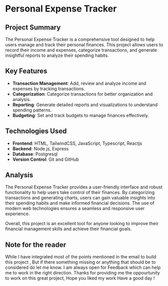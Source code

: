 # Personal Expense Tracker

## Project Summary

The Personal Expense Tracker is a comprehensive tool designed to help users manage and track their personal finances. This project allows users to record their income and expenses, categorize transactions, and generate insightful reports to analyze their spending habits.

## Key Features

- **Transaction Management**: Add, review and analyze income and expenses by tracking transactions.
- **Categorization**: Categorize transactions for better organization and analysis.
- **Reporting**: Generate detailed reports and visualizations to understand spending patterns.
- **Budgeting**: Set and track budgets to manage finances effectively.

## Technologies Used

- **Frontend**: HTML, TailwindCSS, JavaScript, Typescript, Reactjs
- **Backend**: Node.js, Express
- **Database**: Postgresql
- **Version Control**: Git and GitHub

## Analysis

The Personal Expense Tracker provides a user-friendly interface and robust functionality to help users take control of their finances. By categorizing transactions and generating charts, users can gain valuable insights into their spending habits and make informed financial decisions. The use of modern web technologies ensures a seamless and responsive user experience.

Overall, this project is an excellent tool for anyone looking to improve their financial management skills and achieve their financial goals.

## Note for the reader
While I have integrated most of the points mentioned in the email to build this project , But if there something missing or anything that should be to considered do let me know. I am always open for Feedback which can help me to work in the right direction.
Thanks for providing me the oppourtunity to work on this great project, Hope you liked my work
Have a good day !

